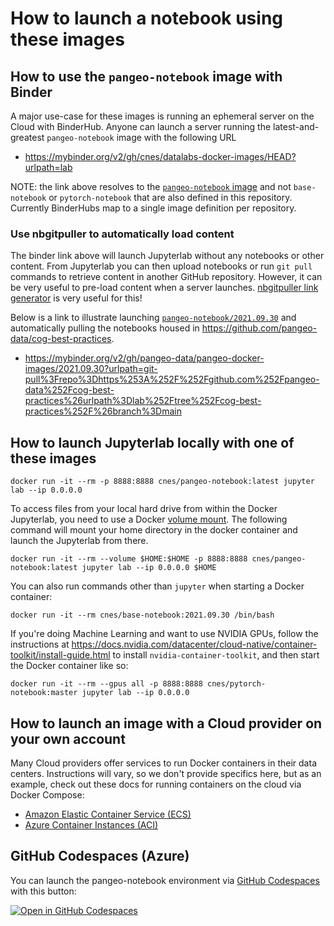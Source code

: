 # How to launch a notebook using these images

## How to use the `pangeo-notebook` image with Binder

A major use-case for these images is running an ephemeral server on the Cloud with BinderHub. Anyone can launch a server running the latest-and-greatest `pangeo-notebook` image with the following URL

* https://mybinder.org/v2/gh/cnes/datalabs-docker-images/HEAD?urlpath=lab

NOTE: the link above resolves to the [`pangeo-notebook` image](https://github.com/cnes/datalabs-docker-images/tree/master/pangeo-notebook) and not `base-notebook` or `pytorch-notebook` that are also defined in this repository. Currently BinderHubs map to a single image definition per repository.

### Use nbgitpuller to automatically load content

The binder link above will launch Jupyterlab without any notebooks or other content. From Jupyterlab you can then upload notebooks or run `git pull` commands to retrieve content in another GitHub repository. However, it can be very useful to pre-load content when a server launches. [nbgitpuller link generator](https://jupyterhub.github.io/nbgitpuller/link) is very useful for this!

Below is a link to illustrate launching [`pangeo-notebook/2021.09.30`](https://github.com/cnes/datalabs-docker-images/blob/2021.09.30/pangeo-notebook/packages.txt) and automatically pulling the notebooks housed in https://github.com/pangeo-data/cog-best-practices.

* https://mybinder.org/v2/gh/pangeo-data/pangeo-docker-images/2021.09.30?urlpath=git-pull%3Frepo%3Dhttps%253A%252F%252Fgithub.com%252Fpangeo-data%252Fcog-best-practices%26urlpath%3Dlab%252Ftree%252Fcog-best-practices%252F%26branch%3Dmain

## How to launch Jupyterlab locally with one of these images

```
docker run -it --rm -p 8888:8888 cnes/pangeo-notebook:latest jupyter lab --ip 0.0.0.0
```

To access files from your local hard drive from within the Docker Jupyterlab, you need to use a Docker [volume mount](https://docs.docker.com/storage/volumes/). The following command will mount your home directory in the docker container and launch the Jupyterlab from there.

```
docker run -it --rm --volume $HOME:$HOME -p 8888:8888 cnes/pangeo-notebook:latest jupyter lab --ip 0.0.0.0 $HOME
```

You can also run commands other than `jupyter` when starting a Docker container:

```
docker run -it --rm cnes/base-notebook:2021.09.30 /bin/bash
```

If you're doing Machine Learning and want to use NVIDIA GPUs,
follow the instructions at https://docs.nvidia.com/datacenter/cloud-native/container-toolkit/install-guide.html
to install `nvidia-container-toolkit`, and then start the Docker container like so:

```
docker run -it --rm --gpus all -p 8888:8888 cnes/pytorch-notebook:master jupyter lab --ip 0.0.0.0
```

## How to launch an image with a Cloud provider on your own account

Many Cloud providers offer services to run Docker containers in their data centers.
Instructions will vary, so we don't provide specifics here, but as an example,
check out these docs for running containers on the cloud via Docker Compose:

- [Amazon Elastic Container Service (ECS)](https://docs.docker.com/cloud/ecs-integration)
- [Azure Container Instances (ACI)](https://docs.docker.com/cloud/aci-integration)

## GitHub Codespaces (Azure)

You can launch the pangeo-notebook environment via [GitHub Codespaces](https://github.com/features/codespaces) with this button:

[![Open in GitHub Codespaces](https://github.com/codespaces/badge.svg)](https://codespaces.new/pangeo-data/pangeo-docker-images?quickstart=1)

